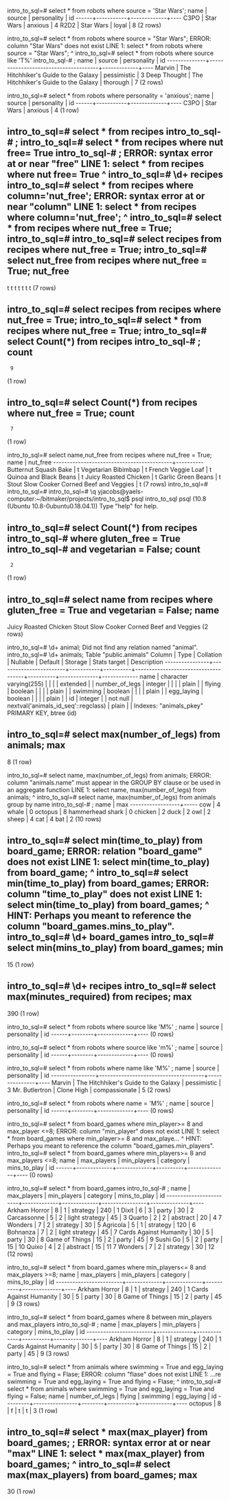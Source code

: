 intro_to_sql=# select * from robots where source = 'Star Wars';
 name |  source   | personality | id 
------+-----------+-------------+----
 C3PO | Star Wars | anxious     |  4
 R2D2 | Star Wars | loyal       |  8
(2 rows)

intro_to_sql=# select * from robots where source = "Star Wars";
ERROR:  column "Star Wars" does not exist
LINE 1: select * from robots where source = "Star Wars";
                                            ^
intro_to_sql=# select * from robots where source like 'T%'
intro_to_sql-# ;
     name     |                source                | personality | id 
--------------+--------------------------------------+-------------+----
 Marvin       | The Hitchhiker's Guide to the Galaxy | pessimistic |  3
 Deep Thought | The Hitchhiker's Guide to the Galaxy | thorough    |  7
(2 rows)

intro_to_sql=# select * from robots where personality = 'anxious';
 name |  source   | personality | id 
------+-----------+-------------+----
 C3PO | Star Wars | anxious     |  4
(1 row)

intro_to_sql=# select * from recipes
intro_to_sql-# ;
intro_to_sql=# select * from recipes where nut free= True
intro_to_sql-# ;
ERROR:  syntax error at or near "free"
LINE 1: select * from recipes where nut free= True
                                        ^
intro_to_sql=# \d+ recipes
intro_to_sql=# select * from recipes where column='nut_free';
ERROR:  syntax error at or near "column"
LINE 1: select * from recipes where column='nut_free';
                                    ^
intro_to_sql=# select * from recipes where nut_free = True;
intro_to_sql=# 
intro_to_sql=# select recipes from recipes where nut_free = True;
intro_to_sql=# select nut_free from recipes where nut_free = True;
 nut_free 
----------
 t
 t
 t
 t
 t
 t
 t
(7 rows)

intro_to_sql=# select recipes from recipes where nut_free = True;
intro_to_sql=# select * from recipes where nut_free = True;
intro_to_sql=# select Count(*) from recipes 
intro_to_sql-# ;
 count 
-------
     9
(1 row)

intro_to_sql=# select Count(*) from recipes where nut_free = True;
 count 
-------
     7
(1 row)

intro_to_sql=# select name,nut_free from recipes where nut_free = True; 
                   name                    | nut_free 
-------------------------------------------+----------
 Butternut Squash Bake                     | t
 Vegetarian Bibimbap                       | t
 French Veggie Loaf                        | t
 Quinoa and Black Beans                    | t
 Juicy Roasted Chicken                     | t
 Garlic Green Beans                        | t
 Stout Slow Cooker Corned Beef and Veggies | t
(7 rows)
intro_to_sql=# 
intro_to_sql=# 
intro_to_sql=# \q
yjacobs@yaels-computer:~/bitmaker/projects/intro_to_sql$ psql intro_to_sql
psql (10.8 (Ubuntu 10.8-0ubuntu0.18.04.1))
Type "help" for help.

intro_to_sql=# select Count(*) from recipes
intro_to_sql-# where gluten_free = True
intro_to_sql-# and vegetarian = False;
 count 
-------
     2
(1 row)

intro_to_sql=# select name from recipes
where gluten_free = True
and vegetarian = False;
                   name                    
-------------------------------------------
 Juicy Roasted Chicken
 Stout Slow Cooker Corned Beef and Veggies
(2 rows)

intro_to_sql=# \d+ animal;
Did not find any relation named "animal".
intro_to_sql=# \d+ animals;
                                                            Table "public.animals"
     Column     |          Type          | Collation | Nullable |               Default               | Storage  | Stats target | Description 
----------------+------------------------+-----------+----------+-------------------------------------+----------+--------------+-------------
 name           | character varying(255) |           |          |                                     | extended |              | 
 number_of_legs | integer                |           |          |                                     | plain    |              | 
 flying         | boolean                |           |          |                                     | plain    |              | 
 swimming       | boolean                |           |          |                                     | plain    |              | 
 egg_laying     | boolean                |           |          |                                     | plain    |              | 
 id             | integer                |           | not null | nextval('animals_id_seq'::regclass) | plain    |              | 
Indexes:
    "animals_pkey" PRIMARY KEY, btree (id)

intro_to_sql=# select max(number_of_legs) from animals;
 max 
-----
   8
(1 row)

intro_to_sql=# select name, max(number_of_legs) from animals;
ERROR:  column "animals.name" must appear in the GROUP BY clause or be used in an aggregate function
LINE 1: select name, max(number_of_legs) from animals;
               ^
intro_to_sql=# select name, max(number_of_legs) from animals group by name
intro_to_sql-# ;
       name       | max 
------------------+-----
 cow              |   4
 whale            |   0
 octopus          |   8
 hammerhead shark |   0
 chicken          |   2
 duck             |   2
 owl              |   2
 sheep            |   4
 cat              |   4
 bat              |   2
(10 rows)

intro_to_sql=# select min(time_to_play) from board_game;
ERROR:  relation "board_game" does not exist
LINE 1: select min(time_to_play) from board_game;
                                      ^
intro_to_sql=# select min(time_to_play) from board_games;
ERROR:  column "time_to_play" does not exist
LINE 1: select min(time_to_play) from board_games;
                   ^
HINT:  Perhaps you meant to reference the column "board_games.mins_to_play".
intro_to_sql=# \d+ board_games
intro_to_sql=# select min(mins_to_play) from board_games;
 min 
-----
  15
(1 row)

intro_to_sql=# \d+ recipes
intro_to_sql=# select max(minutes_required) from recipes;
 max 
-----
 390
(1 row)

intro_to_sql=# select * from robots where source like 'M%'
;
 name | source | personality | id 
------+--------+-------------+----
(0 rows)

intro_to_sql=# select * from robots where source like 'm%'
;
 name | source | personality | id 
------+--------+-------------+----
(0 rows)

intro_to_sql=# select * from robots where name like 'M%'
;
      name      |                source                |  personality  | id 
----------------+--------------------------------------+---------------+----
 Marvin         | The Hitchhiker's Guide to the Galaxy | pessimistic   |  3
 Mr. Butlertron | Clone High                           | compassionate |  5
(2 rows)

intro_to_sql=# select * from robots where name = 'M%'
;
 name | source | personality | id 
------+--------+-------------+----
(0 rows)

intro_to_sql=# select * from board_games where min_player>= 8 and max_player <=8;
ERROR:  column "min_player" does not exist
LINE 1: select * from board_games where min_player>= 8 and max_playe...
                                        ^
HINT:  Perhaps you meant to reference the column "board_games.min_players".
intro_to_sql=# select * from board_games where min_players>= 8 and max_players <=8;
 name | max_players | min_players | category | mins_to_play | id 
------+-------------+-------------+----------+--------------+----
(0 rows)

intro_to_sql=# select * from board_games 
intro_to_sql-# ;
          name          | max_players | min_players |    category    | mins_to_play | id 
------------------------+-------------+-------------+----------------+--------------+----
 Arkham Horror          |           8 |           1 | strategy       |          240 |  1
 Dixit                  |           6 |           3 | party          |           30 |  2
 Carcassonne            |           5 |           2 | light strategy |           45 |  3
 Quarto                 |           2 |           2 | abstract       |           20 |  4
 7 Wonders              |           7 |           2 | strategy       |           30 |  5
 Agricola               |           5 |           1 | strategy       |          120 |  6
 Bohnanza               |           7 |           2 | light strategy |           45 |  7
 Cards Against Humanity |          30 |           5 | party          |           30 |  8
 Game of Things         |          15 |           2 | party          |           45 |  9
 Sushi Go               |           5 |           2 | party          |           15 | 10
 Quixo                  |           4 |           2 | abstract       |           15 | 11
 7 Wonders              |           7 |           2 | strategy       |           30 | 12
(12 rows)

intro_to_sql=# select * from board_games where min_players<= 8 and max_players >=8;
          name          | max_players | min_players | category | mins_to_play | id 
------------------------+-------------+-------------+----------+--------------+----
 Arkham Horror          |           8 |           1 | strategy |          240 |  1
 Cards Against Humanity |          30 |           5 | party    |           30 |  8
 Game of Things         |          15 |           2 | party    |           45 |  9
(3 rows)

intro_to_sql=# select * from board_games where 8 between min_players and max_players
intro_to_sql-# ;
          name          | max_players | min_players | category | mins_to_play | id 
------------------------+-------------+-------------+----------+--------------+----
 Arkham Horror          |           8 |           1 | strategy |          240 |  1
 Cards Against Humanity |          30 |           5 | party    |           30 |  8
 Game of Things         |          15 |           2 | party    |           45 |  9
(3 rows)

intro_to_sql=# select * from animals where swimming = True and egg_laying = True and flying = Flase;
ERROR:  column "flase" does not exist
LINE 1: ...re swimming = True and egg_laying = True and flying = Flase;
                                                                 ^
intro_to_sql=# select * from animals where swimming = True and egg_laying = True and flying = False;
  name   | number_of_legs | flying | swimming | egg_laying | id 
---------+----------------+--------+----------+------------+----
 octopus |              8 | f      | t        | t          |  3
(1 row)

intro_to_sql=# select * max(max_player) from board_games;
;
ERROR:  syntax error at or near "max"
LINE 1: select * max(max_player) from board_games;
                 ^
intro_to_sql=# select max(max_players) from board_games;
 max 
-----
  30
(1 row)